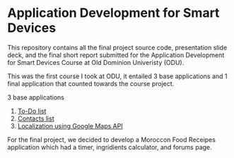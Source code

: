 # Application Development for Smart Devices

This repository contains all the final project source code, presentation slide deck, and the final short report submitted for the Application Development for Smart Devices Course at Old Dominion Univeristy (ODU).

This was the first course I took at ODU, it entailed 3 base applications and 1 final application that counted towards the course project.

3 base applications

1. [To-Do list]()
2. [Contacts list]()
3. [Localization using Google Maps API]()

For the final project, we decided to develop a Moroccon Food Receipes application which had a timer, ingridients calculator, and forums page.

